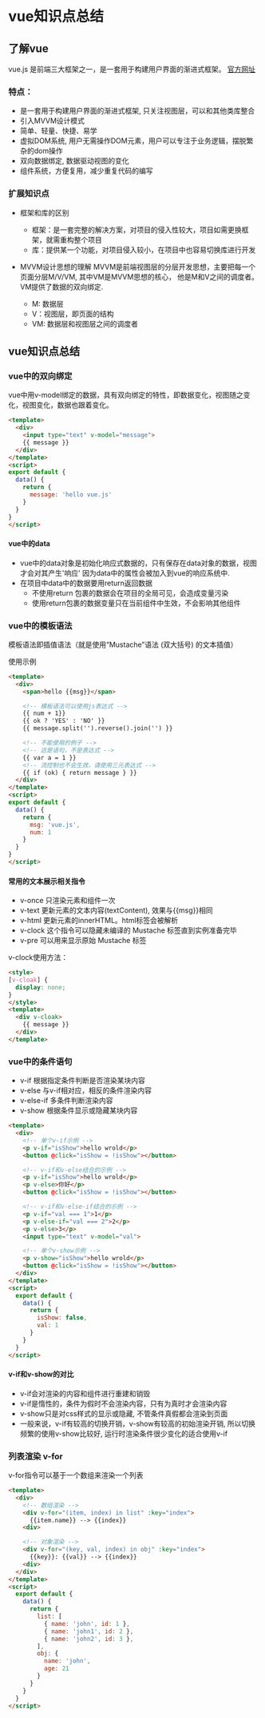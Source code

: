 # vue知识点总结

## 了解vue  
vue.js 是前端三大框架之一，是一套用于构建用户界面的渐进式框架。
[官方网址](https://cn.vuejs.org/index.html)

### 特点：
- 是一套用于构建用户界面的渐进式框架, 只关注视图层，可以和其他类库整合
- 引入MVVM设计模式
- 简单、轻量、快捷、易学
- 虚拟DOM系统, 用户无需操作DOM元素，用户可以专注于业务逻辑，摆脱繁杂的dom操作
- 双向数据绑定, 数据驱动视图的变化
- 组件系统，方便复用，减少重复代码的编写

### 扩展知识点
- 框架和库的区别
  + 框架：是一套完整的解决方案，对项目的侵入性较大，项目如需更换框架，就需重构整个项目
  + 库：提供某一个功能，对项目侵入较小，在项目中也容易切换库进行开发

- MVVM设计思想的理解
MVVM是前端视图层的分层开发思想，主要把每一个页面分层M/V/VM, 其中VM是MVVM思想的核心，
他是M和V之间的调度者。VM提供了数据的双向绑定.
  + M: 数据层
  + V：视图层，即页面的结构
  + VM: 数据层和视图层之间的调度者

## vue知识点总结   

### vue中的双向绑定
vue中用v-model绑定的数据，具有双向绑定的特性，即数据变化，视图随之变化，视图变化，数据也跟着变化。
```html
<template>
  <div>
    <input type="text" v-model="message">
    {{ message }}
  </div>
</template>
<script>
export default {
  data() {
    return {
      message: 'hello vue.js'
    }
  }
}
</script>
```
#### vue中的data
- vue中的data对象是初始化响应式数据的，只有保存在data对象的数据，视图才会对其产生'响应'
  因为data中的属性会被加入到vue的响应系统中.   
- 在项目中data中的数据要用return返回数据
  + 不使用return 包裹的数据会在项目的全局可见，会造成变量污染
  + 使用return包裹的数据变量只在当前组件中生效，不会影响其他组件

### vue中的模板语法
模板语法即插值语法（就是使用“Mustache”语法 (双大括号) 的文本插值）  

使用示例
```html
<template>
  <div>
    <span>hello {{msg}}</span>

    <!-- 模板语法可以使用js表达式 -->
    {{ num + 1}}
    {{ ok ? 'YES' : 'NO' }}
    {{ message.split('').reverse().join('') }}

    <!-- 不能使用的例子 -->
    <!-- 这是语句，不是表达式 -->
    {{ var a = 1 }}
    <!-- 流控制也不会生效，请使用三元表达式 -->
    {{ if (ok) { return message } }}
  </div>
</template>
<script>
export default {
  data() {
    return {
      msg: 'vue.js',
      num: 1
    }
  }
}
</script>
```

#### 常用的文本展示相关指令
- v-once  只渲染元素和组件一次
- v-text  更新元素的文本内容(textContent), 效果与{{msg}}相同
- v-html  更新元素的innerHTML。html标签会被解析
- v-clock  这个指令可以隐藏未编译的 Mustache 标签直到实例准备完毕
- v-pre   可以用来显示原始 Mustache 标签

v-clock使用方法： 
```html
<style>
[v-cloak] {
  display: none;
}
</style>
<template>
  <div v-cloak>
    {{ message }}
  </div>
</template>
```

### vue中的条件语句
- v-if 根据指定条件判断是否渲染某块内容
- v-else 与v-if相对应，相反的条件渲染内容
- v-else-if 多条件判断渲染内容 
- v-show 根据条件显示或隐藏某块内容  

```html
<template>
  <div>
    <!-- 单个v-if示例 -->
    <p v-if="isShow">hello wrold</p>
    <button @click="isShow = !isShow"></button>

    <!-- v-if和v-else结合的示例 -->
    <p v-if="isShow">hello wrold</p>
    <p v-else>你好</p>
    <button @click="isShow = !isShow"></button>

    <!-- v-if和v-else-if结合的示例 -->
    <p v-if="val === 1">1</p>
    <p v-else-if="val === 2">2</p>
    <p v-else>3</p>
    <input type="text" v-model="val">

    <!-- 单个v-show示例 -->
    <p v-show="isShow">hello wrold</p>
    <button @click="isShow = !isShow"></button>
  </div>
</template>
<script>
  export default {
    data() {
      return {
        isShow: false,
        val: 1
      }
    }
  }
</script>
```

#### v-if和v-show的对比
- v-if会对渲染的内容和组件进行重建和销毁
- v-if是惰性的，条件为假时不会渲染内容，只有为真时才会渲染内容
- v-show只是对css样式的显示或隐藏, 不管条件真假都会渲染到页面
- 一般来说，v-if有较高的切换开销，v-show有较高的初始渲染开销, 所以切换频繁的使用v-show比较好,
  运行时渲染条件很少变化的适合使用v-if   

### 列表渲染 v-for
v-for指令可以基于一个数组来渲染一个列表

```html
<template>
  <div>
    <!-- 数组渲染 -->
    <div v-for="(item, index) in list" :key="index">
      {{item.name}} --> {{index}}
    <div>

    <!-- 对象渲染 -->
    <div v-for="(key, val, index) in obj" :key="index">
      {{key}}: {{val}} --> {{index}}
    <div>
  </div>
</template>
<script>
  export default {
    data() {
      return {
        list: [
          { name: 'john', id: 1 },
          { name: 'john1', id: 2 },
          { name: 'john2', id: 3 },
        ],
        obj: {
          name: 'john',
          age: 21
        }
      }
    }
  }
</script>
```
